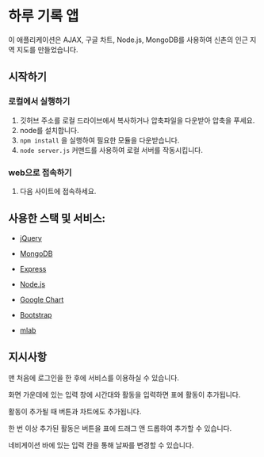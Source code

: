 # 하루 기록 앱 
이 애플리케이션은 AJAX, 구글 차트, Node.js, MongoDB를 사용하여 신촌의 인근 지역 지도를 만들었습니다.

## 시작하기

### 로컬에서 실행하기
1. 깃허브 주소를 로컬 드라이브에서 복사하거나 압축파일을 다운받아 압축을 푸세요.
2. node를 설치합니다.
3. `npm install` 을 실행하여 필요한 모듈을 다운받습니다.
4. `node server.js` 커맨드를 사용하여 로컬 서버를 작동시킵니다.

### web으로 접속하기
1. 다음 사이트에 접속하세요.


## 사용한 스택 및 서비스:
* [jQuery]
* [MongoDB]
* [Express]
* [Node.js]
* [Google Chart]
* [Bootstrap]
* [mlab]

   [jQuery]: <http://jquery.com>
   [MongoDB]: <https://www.mongodb.com/>
   [Express]: <http://expressjs.com/ko/>
   [Node.js]: <https://nodejs.org/ko/>
   [Google Chart]: <https://developers.google.com/chart/>
   [Bootstrap]: <http://getbootstrap.com/getting-started/>
   [mlab]: <https://mlab.com/home>


## 지시사항
맨 처음에 로그인을 한 후에 서비스를 이용하실 수 있습니다.

화면 가운데에 있는 입력 창에 시간대와 활동을 입력하면 표에 활동이 추가됩니다.

활동이 추가될 때 버튼과 차트에도 추가됩니다.

한 번 이상 추가된 활동은 버튼을 표에 드래그 앤 드롭하여 추가할 수 있습니다.

네비게이션 바에 있는 입력 칸을 통해 날짜를 변경할 수 있습니다.


